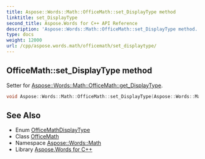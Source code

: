 ```yaml
---
title: Aspose::Words::Math::OfficeMath::set_DisplayType method
linktitle: set_DisplayType
second_title: Aspose.Words for C++ API Reference
description: 'Aspose::Words::Math::OfficeMath::set_DisplayType method. Setter for Aspose::Words::Math::OfficeMath::get_DisplayType in C++.'
type: docs
weight: 12000
url: /cpp/aspose.words.math/officemath/set_displaytype/
---
```

## OfficeMath::set_DisplayType method


Setter for [Aspose::Words::Math::OfficeMath::get_DisplayType](../get_displaytype/).

```cpp
void Aspose::Words::Math::OfficeMath::set_DisplayType(Aspose::Words::Math::OfficeMathDisplayType value)
```

## See Also

* Enum [OfficeMathDisplayType](../../officemathdisplaytype/)
* Class [OfficeMath](../)
* Namespace [Aspose::Words::Math](../../)
* Library [Aspose.Words for C++](../../../)
